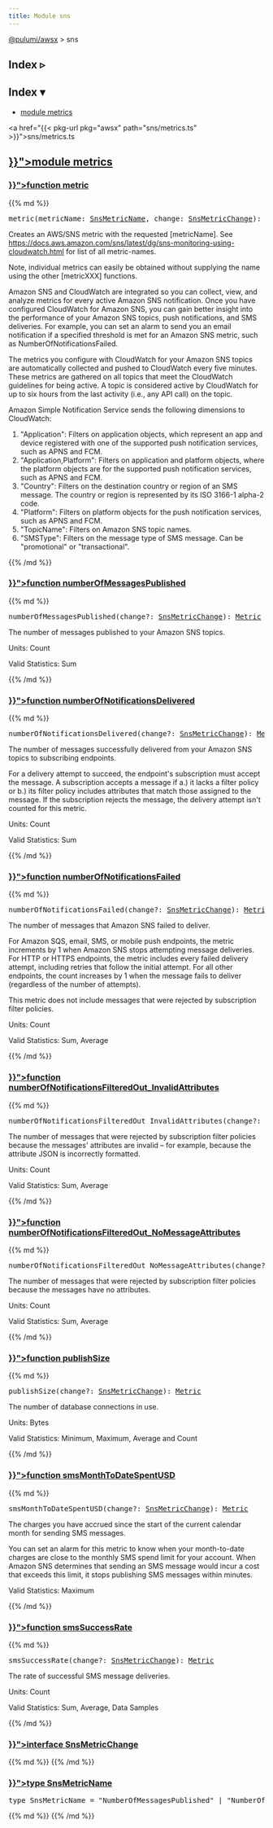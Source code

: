 ```yaml
---
title: Module sns
---
```


<!-- WARNING: this page was generated by a tool. Do not edit it by hand. -->
<!-- To change it, please see https://github.com/pulumi/docs/tree/master/tools/tscdocgen. -->

<a href="../">@pulumi/awsx</a> &gt; sns

<div class="toggleVisible">
<div class="collapsed">
<h2 class="pdoc-module-header toggleButton" title="Click to show Index">Index ▹</h2>
</div>
<div class="expanded">
<h2 class="pdoc-module-header toggleButton" title="Click to hide Index">Index ▾</h2>
<div class="pdoc-module-contents">
<ul>
<li><a href="#metrics">module metrics</a></li>
</ul>

<a href="{{< pkg-url pkg="awsx" path="sns/metrics.ts" >}}">sns/metrics.ts</a> 
</div>
</div>
</div>


<h2 class="pdoc-module-header" id="metrics">
<a class="pdoc-member-name" href="{{< pkg-url pkg="awsx" path="sns/metrics.ts#L20" >}}">module <b>metrics</b></a>
</h2>
<div class="pdoc-module-contents">
<h3 class="pdoc-member-header" id="metric">
<a class="pdoc-child-name" href="{{< pkg-url pkg="awsx" path="sns/metrics.ts#L90" >}}">function <b>metric</b></a>
</h3>
<div class="pdoc-member-contents">
{{% md %}}

<pre class="highlight"><span class='kd'></span>metric(metricName: <a href='#SnsMetricName'>SnsMetricName</a>, change: <a href='#SnsMetricChange'>SnsMetricChange</a>): <a href='#Metric'>Metric</a></pre>


Creates an AWS/SNS metric with the requested [metricName]. See
https://docs.aws.amazon.com/sns/latest/dg/sns-monitoring-using-cloudwatch.html for list of
all metric-names.

Note, individual metrics can easily be obtained without supplying the name using the other
[metricXXX] functions.

Amazon SNS and CloudWatch are integrated so you can collect, view, and analyze metrics for
every active Amazon SNS notification. Once you have configured CloudWatch for Amazon SNS, you
can gain better insight into the performance of your Amazon SNS topics, push notifications,
and SMS deliveries. For example, you can set an alarm to send you an email notification if a
specified threshold is met for an Amazon SNS metric, such as NumberOfNotificationsFailed.

The metrics you configure with CloudWatch for your Amazon SNS topics are automatically
collected and pushed to CloudWatch every five minutes. These metrics are gathered on all
topics that meet the CloudWatch guidelines for being active. A topic is considered active by
CloudWatch for up to six hours from the last activity (i.e., any API call) on the topic.

Amazon Simple Notification Service sends the following dimensions to CloudWatch:

1. "Application": Filters on application objects, which represent an app and device
   registered with one of the supported push notification services, such as APNS and FCM.
2. "Application,Platform": Filters on application and platform objects, where the platform
   objects are for the supported push notification services, such as APNS and FCM.
3. "Country": Filters on the destination country or region of an SMS message. The country or
   region is represented by its ISO 3166-1 alpha-2 code.
4. "Platform": Filters on platform objects for the push notification services, such as APNS
   and FCM.
5. "TopicName": Filters on Amazon SNS topic names.
6. "SMSType": Filters on the message type of SMS message. Can be "promotional" or
   "transactional".

{{% /md %}}
</div>
<h3 class="pdoc-member-header" id="numberOfMessagesPublished">
<a class="pdoc-child-name" href="{{< pkg-url pkg="awsx" path="sns/metrics.ts#L126" >}}">function <b>numberOfMessagesPublished</b></a>
</h3>
<div class="pdoc-member-contents">
{{% md %}}

<pre class="highlight"><span class='kd'></span>numberOfMessagesPublished(change?: <a href='#SnsMetricChange'>SnsMetricChange</a>): <a href='#Metric'>Metric</a></pre>


The number of messages published to your Amazon SNS topics.

Units: Count

Valid Statistics: Sum

{{% /md %}}
</div>
<h3 class="pdoc-member-header" id="numberOfNotificationsDelivered">
<a class="pdoc-child-name" href="{{< pkg-url pkg="awsx" path="sns/metrics.ts#L143" >}}">function <b>numberOfNotificationsDelivered</b></a>
</h3>
<div class="pdoc-member-contents">
{{% md %}}

<pre class="highlight"><span class='kd'></span>numberOfNotificationsDelivered(change?: <a href='#SnsMetricChange'>SnsMetricChange</a>): <a href='#Metric'>Metric</a></pre>


The number of messages successfully delivered from your Amazon SNS topics to subscribing
endpoints.

For a delivery attempt to succeed, the endpoint's subscription must accept the message. A
subscription accepts a message if a.) it lacks a filter policy or b.) its filter policy
includes attributes that match those assigned to the message. If the subscription rejects the
message, the delivery attempt isn't counted for this metric.

Units: Count

Valid Statistics: Sum

{{% /md %}}
</div>
<h3 class="pdoc-member-header" id="numberOfNotificationsFailed">
<a class="pdoc-child-name" href="{{< pkg-url pkg="awsx" path="sns/metrics.ts#L162" >}}">function <b>numberOfNotificationsFailed</b></a>
</h3>
<div class="pdoc-member-contents">
{{% md %}}

<pre class="highlight"><span class='kd'></span>numberOfNotificationsFailed(change?: <a href='#SnsMetricChange'>SnsMetricChange</a>): <a href='#Metric'>Metric</a></pre>


The number of messages that Amazon SNS failed to deliver.

For Amazon SQS, email, SMS, or mobile push endpoints, the metric increments by 1 when Amazon
SNS stops attempting message deliveries. For HTTP or HTTPS endpoints, the metric includes
every failed delivery attempt, including retries that follow the initial attempt. For all
other endpoints, the count increases by 1 when the message fails to deliver (regardless of
the number of attempts).

This metric does not include messages that were rejected by subscription filter policies.

Units: Count

Valid Statistics: Sum, Average

{{% /md %}}
</div>
<h3 class="pdoc-member-header" id="numberOfNotificationsFilteredOut_InvalidAttributes">
<a class="pdoc-child-name" href="{{< pkg-url pkg="awsx" path="sns/metrics.ts#L187" >}}">function <b>numberOfNotificationsFilteredOut_InvalidAttributes</b></a>
</h3>
<div class="pdoc-member-contents">
{{% md %}}

<pre class="highlight"><span class='kd'></span>numberOfNotificationsFilteredOut_InvalidAttributes(change?: <a href='#SnsMetricChange'>SnsMetricChange</a>): <a href='#Metric'>Metric</a></pre>


The number of messages that were rejected by subscription filter policies because the
messages' attributes are invalid – for example, because the attribute JSON is incorrectly
formatted.

Units: Count

Valid Statistics: Sum, Average

{{% /md %}}
</div>
<h3 class="pdoc-member-header" id="numberOfNotificationsFilteredOut_NoMessageAttributes">
<a class="pdoc-child-name" href="{{< pkg-url pkg="awsx" path="sns/metrics.ts#L174" >}}">function <b>numberOfNotificationsFilteredOut_NoMessageAttributes</b></a>
</h3>
<div class="pdoc-member-contents">
{{% md %}}

<pre class="highlight"><span class='kd'></span>numberOfNotificationsFilteredOut_NoMessageAttributes(change?: <a href='#SnsMetricChange'>SnsMetricChange</a>): <a href='#Metric'>Metric</a></pre>


The number of messages that were rejected by subscription filter policies because the
messages have no attributes.

Units: Count

Valid Statistics: Sum, Average

{{% /md %}}
</div>
<h3 class="pdoc-member-header" id="publishSize">
<a class="pdoc-child-name" href="{{< pkg-url pkg="awsx" path="sns/metrics.ts#L198" >}}">function <b>publishSize</b></a>
</h3>
<div class="pdoc-member-contents">
{{% md %}}

<pre class="highlight"><span class='kd'></span>publishSize(change?: <a href='#SnsMetricChange'>SnsMetricChange</a>): <a href='#Metric'>Metric</a></pre>


The number of database connections in use.

Units: Bytes

Valid Statistics: Minimum, Maximum, Average and Count

{{% /md %}}
</div>
<h3 class="pdoc-member-header" id="smsMonthToDateSpentUSD">
<a class="pdoc-child-name" href="{{< pkg-url pkg="awsx" path="sns/metrics.ts#L213" >}}">function <b>smsMonthToDateSpentUSD</b></a>
</h3>
<div class="pdoc-member-contents">
{{% md %}}

<pre class="highlight"><span class='kd'></span>smsMonthToDateSpentUSD(change?: <a href='#SnsMetricChange'>SnsMetricChange</a>): <a href='#Metric'>Metric</a></pre>


The charges you have accrued since the start of the current calendar month for sending SMS
messages.

You can set an alarm for this metric to know when your month-to-date charges are close to the
monthly SMS spend limit for your account. When Amazon SNS determines that sending an SMS
message would incur a cost that exceeds this limit, it stops publishing SMS messages within
minutes.

Valid Statistics: Maximum

{{% /md %}}
</div>
<h3 class="pdoc-member-header" id="smsSuccessRate">
<a class="pdoc-child-name" href="{{< pkg-url pkg="awsx" path="sns/metrics.ts#L224" >}}">function <b>smsSuccessRate</b></a>
</h3>
<div class="pdoc-member-contents">
{{% md %}}

<pre class="highlight"><span class='kd'></span>smsSuccessRate(change?: <a href='#SnsMetricChange'>SnsMetricChange</a>): <a href='#Metric'>Metric</a></pre>


The rate of successful SMS message deliveries.

Units: Count

Valid Statistics: Sum, Average, Data Samples

{{% /md %}}
</div>
<h3 class="pdoc-member-header" id="SnsMetricChange">
<a class="pdoc-child-name" href="{{< pkg-url pkg="awsx" path="sns/metrics.ts#L28" >}}">interface <b>SnsMetricChange</b></a>
</h3>
<div class="pdoc-member-contents">
{{% md %}}
{{% /md %}}
</div>
<h3 class="pdoc-member-header" id="SnsMetricName">
<a class="pdoc-child-name" href="{{< pkg-url pkg="awsx" path="sns/metrics.ts#L21" >}}">type <b>SnsMetricName</b></a>
</h3>
<div class="pdoc-member-contents">
<pre class="highlight"><span class='kd'>type</span> SnsMetricName = <span class='s2'>"NumberOfMessagesPublished"</span> | <span class='s2'>"NumberOfNotificationsDelivered"</span> | <span class='s2'>"NumberOfNotificationsFailed"</span> | <span class='s2'>"NumberOfNotificationsFilteredOut"</span> | <span class='s2'>"NumberOfNotificationsFilteredOut-NoMessageAttributes"</span> | <span class='s2'>"NumberOfNotificationsFilteredOut-InvalidAttributes"</span> | <span class='s2'>"PublishSize"</span> | <span class='s2'>"SMSMonthToDateSpentUSD"</span> | <span class='s2'>"SMSSuccessRate"</span>;</pre>
{{% md %}}
{{% /md %}}
</div>
</div>

